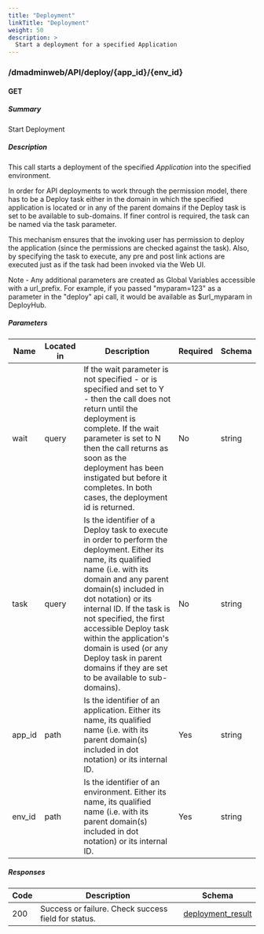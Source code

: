 ```yaml
---
title: "Deployment"
linkTitle: "Deployment"
weight: 50
description: >
  Start a deployment for a specified Application
---
```


### /dmadminweb/API/deploy/{app_id}/{env_id}

#### GET

##### Summary

Start Deployment

##### Description

This call starts a deployment of the specified _Application_ into the specified environment.

In order for API deployments to work through the permission model, there has to be a Deploy task either in the domain in which the specified application is located or in any of the parent domains if the Deploy task is set to be available to sub-domains. If finer control is required, the task can be named via the task parameter.

This mechanism ensures that the invoking user has permission to deploy the application (since the permissions are checked against the task). Also, by specifying the task to execute, any pre and post link actions are executed just as if the task had been invoked via the Web UI.

Note - Any additional parameters are created as Global Variables accessible with a url_prefix. For example, if you passed "myparam=123" as a parameter in the "deploy" api call, it would be available as $url_myparam in DeployHub.

##### Parameters

| Name | Located in | Description | Required | Schema |
| ---- | ---------- | ----------- | -------- | ---- |
| wait | query | If the wait parameter is not specified - or is specified and set to Y - then the call does not return until the deployment is complete. If the wait parameter is set to N then the call returns as soon as the deployment has been instigated but before it completes. In both cases, the deployment id is returned.  | No | string |
| task | query | Is the identifier of a Deploy task to execute in order to perform the deployment. Either its name, its qualified name (i.e. with its domain and any parent domain(s) included in dot notation) or its internal ID. If the task is not specified, the first accessible Deploy task within the application's domain is used (or any Deploy task in parent domains if they are set to be available to sub-domains).  | No | string |
| app_id | path | Is the identifier of an application. Either its name, its qualified name (i.e. with its parent domain(s) included in dot notation) or its internal ID. | Yes | string |
| env_id | path | Is the identifier of an environment. Either its name, its qualified name (i.e. with its parent domain(s) included in dot notation) or its internal ID. | Yes | string |

##### Responses

| Code | Description | Schema |
| ---- | ----------- | ------ |
| 200 | Success or failure.  Check success field for status. | [deployment_result](/restapi/models/#deployment_result) |
